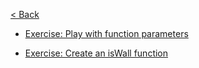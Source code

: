 [< Back](../README.md)

* [Exercise: Play with function parameters](parameters/README.md)

* [Exercise: Create an isWall function](create_function/README.md)
